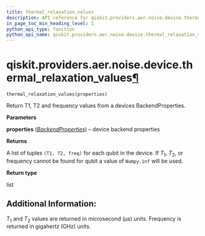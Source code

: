 ```yaml
---
title: thermal_relaxation_values
description: API reference for qiskit.providers.aer.noise.device.thermal_relaxation_values
in_page_toc_min_heading_level: 1
python_api_type: function
python_api_name: qiskit.providers.aer.noise.device.thermal_relaxation_values
---
```


# qiskit.providers.aer.noise.device.thermal\_relaxation\_values[¶](#qiskit-providers-aer-noise-device-thermal-relaxation-values "Permalink to this headline")

<span id="qiskit.providers.aer.noise.device.thermal_relaxation_values" />

`thermal_relaxation_values(properties)`

Return T1, T2 and frequency values from a devices BackendProperties.

**Parameters**

**properties** ([*BackendProperties*](qiskit.providers.models.BackendProperties "qiskit.providers.models.BackendProperties")) – device backend properties

**Returns**

A list of tuples `(T1, T2, freq)` for each qubit in the device. If $T_1$, $T_2$, or frequency cannot be found for qubit a value of `Numpy.inf` will be used.

**Return type**

list

## Additional Information:

$T_1$ and $T_2$ values are returned in microsecond (µs) units. Frequency is returned in gigahertz (GHz) units.

